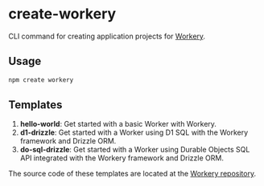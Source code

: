 # create-workery

CLI command for creating application projects for [Workery](https://github.com/iann838/workery).

## Usage

```sh
npm create workery
```

## Templates

1. **hello-world**: Get started with a basic Worker with Workery.
2. **d1-drizzle**: Get started with a Worker using D1 SQL with the Workery framework and Drizzle ORM.
2. **do-sql-drizzle**: Get started with a Worker using Durable Objects SQL API integrated with the Workery framework and Drizzle ORM.

The source code of these templates are located at the [Workery repository](https://github.com/iann838/workery).
